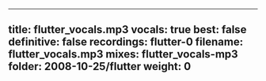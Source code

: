 
---
title: flutter_vocals.mp3
vocals: true
best: false
definitive: false
recordings: flutter-0
filename: flutter_vocals.mp3
mixes: flutter_vocals-mp3
folder: 2008-10-25/flutter
weight: 0
---
